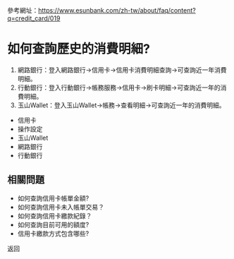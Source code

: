 參考網址：https://www.esunbank.com/zh-tw/about/faq/content?q=credit_card/019

# 如何查詢歷史的消費明細?

  1. 網路銀行：登入網路銀行→信用卡→信用卡消費明細查詢→可查詢近一年消費明細。
  2. 行動銀行：登入行動銀行→帳務服務→信用卡→刷卡明細→可查詢近一年的消費明細。
  3. 玉山Wallet：登入玉山Wallet→帳務→查看明細→可查詢近一年的消費明細。

  * 信用卡
  * 操作設定
  * 玉山Wallet
  * 網路銀行
  * 行動銀行

## 相關問題

  * 如何查詢信用卡帳單金額? 
  * 如何查詢信用卡未入帳單交易？ 
  * 如何查詢信用卡繳款紀錄？ 
  * 如何查詢目前可用的額度? 
  * 信用卡繳款方式包含哪些? 

返回

